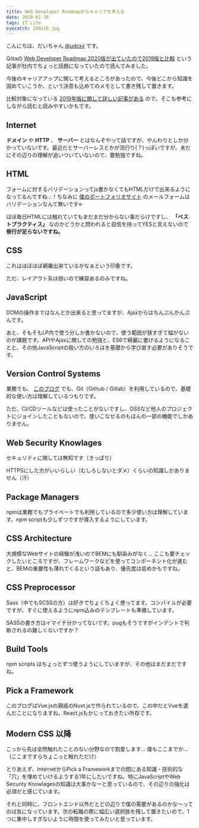 ```yaml
---
title: Web Developer Roadmapからキャリアを考える
date: 2020-01-16
tags: IT Life
eyecatch: 200116.jpg
---
```


こんにちは、だいちゃん [@udcxx](https://twitter.com/udc_xx) です。

Qiitaの [Web Developer Roadmap 2020版が出ていたので2019版と比較](https://qiita.com/hirotakasasaki/items/f93335857c17f6ceab9f) という記事が社内でちょっと話題になっていたので読んでみました。

今後のキャリアアップに関して考えるところがあったので、今後どこから知識を固めていこうか、という決意も込めてのメモとして書き残して置きます。

比較対象になっている [2019年版に関して詳しい記事がある](https://qiita.com/ushironoko/items/a2420cf4a28af56907e5) ので、そこも参考にしながら読むと読みやすいかもです。

## Internet

**ドメイン** や **HTTP** 、 **サーバー** とはなんぞやって話ですが、やんわりとしか分かっていないです。最近だとサーバーレスとかが流行り(？)っぽいですが、未だにその辺りの理解が追いついていないので、要勉強ですね。

## HTML

フォームに対するバリデーションってjs書かなくてもHTMLだけで出来るようになってるんですね...！ちなみに [僕のポートフォリオサイト](https://udcxx.me/) のメールフォームはバリデーションなんて無いです←

ほぼ毎日HTMLには触れていてもまだまだ分からない事だらけですし、 **「ベストプラクティス」** なのかどうかと問われると自信を持ってYESと言えないので **修行が足らないですね。**

## CSS

これはほぼほぼ網羅出来ているかなぁという印象です。

ただ、レイアウト系は弱いので練習あるのみですね。

## JavaScript

DOMの操作まではなんとか出来ると思ってますが、Ajaxからはちんぷんかんぷんです。

あと、そもそもLP内で使う分しか書かないので、使う範囲が狭すぎて幅がないのが課題です。APIやAjaxに関しての勉強と、ES6で綺麗に書けるようになることと、その他JavaScriptの扱い方のいろはを基礎から学び直す必要がありそうです。

## Version Control Systems

業務でも、 [このブログ](https://blog.udcxx.me/) でも、Git（Github / Gitlab）を利用しているので、基礎的な使い方は理解しているつもりです。

ただ、CI/CDツールなどは使ったことがないですし、OSSなど他人のプロジェクトにジョインしたこともないので、使いこなせるのもほんの一部の機能でしかありません。

## Web Security Knowlages

セキュリティに関しては無知です（きっぱり）

HTTPSにした方がいいらしい（むしろしないとダメ）くらいの知識しかありません（汗）

## Package Managers

npmは業務でもプライベートでも利用しているので多少使い方は理解しています。npm scriptも少しずつですが導入するようにしています。

## CSS Architecture

大規模なWebサイトの経験が浅いのでBEMにも馴染みがなく... ここも要チェックしたいところですが、フレームワークなどを使ってコンポーネント化が進むと、BEMの重要性も薄れてくるという話もあり、優先度は低めかもですね。

## CSS Preprocessor

Sass（中でもSCSSの方）は好きでちょくちょく使ってます。コンパイルが必要ですが、すぐに使えるようにnpm込みのテンプレートも準備しています。

SASSの書き方はイマイチ分かってないです。pugもそうですがインデントで判断されるの難しくないですか？

## Build Tools

npm scripts はちょっとずつ使うようにしていますが、その他はまだまだですね。

## Pick a Framework

このブログはVue.jsの親戚のNuxt.jsで作られているので、この中だとVueを選んだことになりますね。React.jsもかじっておきたい所存です。

## Modern CSS 以降

こっから先は全然触れたことのない分野なので割愛します... 僕もここまでか... （ここまですらちょこっと触れただけ）

とりあえず、InternetからPick a Frameworkまでの間にある知識・技術的な「穴」を埋めていけるようする1年にしたいですね。特にJavaScriptやWeb Security Knowlagesの知識は大事かなーと思っているので、その辺りの強化は必須だと感じています。

それと同時に、フロントエンド以外だとどの辺りで僕の需要があるのかな〜ってのは気になっています。次の転職の際に幅広い選択肢を残して置きたいので、1つに集中しすぎないように時間を使ってみたいと思っています。
